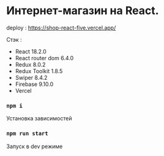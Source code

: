 # Интернет-магазин на React.

deploy : https://shop-react-five.vercel.app/

Стэк :

* React 18.2.0
* React router dom 6.4.0
* Redux 8.0.2
* Redux Toolkit 1.8.5
* Swiper 8.4.2
* Firebase 9.10.0
* Vercel

### `npm i`

Установка зависимостей

### `npm run start`

Запуск в dev режиме
